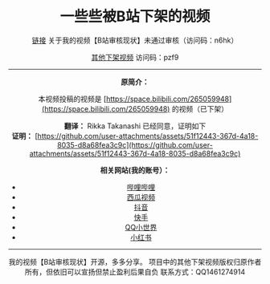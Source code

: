 <div align="center">

# 一些些被B站下架的视频

[链接](https://cloud.189.cn/t/aim67riqIRFf) 关于我的视频【B站审核现状】未通过审核（访问码：n6hk）

[其他下架视频](https://cloud.189.cn/t/jmaUJn7VVrey) 访问码：pzf9


---

**原简介：**

本视频投稿的视频是 [https://space.bilibili.com/265059948](https://space.bilibili.com/265059948) 的视频（已下架）

**翻译：** Rikka Takanashi 已经同意，证明如下  
**证明：** [https://github.com/user-attachments/assets/51f12443-367d-4a18-8035-d8a68fea3c9c](https://github.com/user-attachments/assets/51f12443-367d-4a18-8035-d8a68fea3c9c)

**相关网站(我的账号）：**
- [哔哩哔哩](https://space.bilibili.com/586690045)
- [西瓜视频](https://www.ixigua.com/home/102430143803?list_entrance=studio)
- [抖音](https://www.douyin.com/user/MS4wLjABAAAA1RnZJC2aJx8Ipv_AwITBKGHoPOW5luR_WnnStAw2HdWwpiYSSk59QyhDv78wzqbn?from_tab_name=main&vid=7417105147509132553)
- [快手](https://www.kuaishou.com/profile/3xycrhzfgieapjk)
- [QQ小世界](https://xsj.qq.com/video/personal-page)
- [小红书](https://www.xiaohongshu.com/user/profile/66eec472000000001b01b73e)

---

我的视频【B站审核现状】开源，多多分享。
项目中的其他下架视频版权归原作者所有，但依旧可以宣扬但禁止盈利后果自负
联系方式：QQ1461274914


</div>
